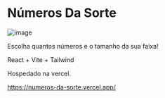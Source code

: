 # Números Da Sorte
![image](https://github.com/okida-rafael/numerosDaSorte/assets/59931542/88676afa-16c5-4c01-a472-fbe7a45bec24)

Escolha quantos números e o tamanho da sua faixa!


React + Vite + Tailwind

Hospedado na vercel.

https://numeros-da-sorte.vercel.app/
